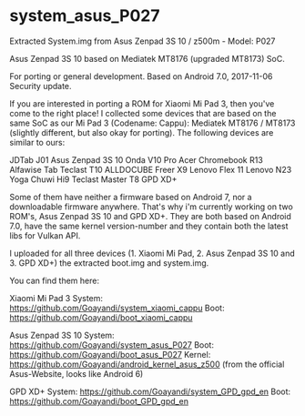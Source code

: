 # system_asus_P027
Extracted System.img from Asus Zenpad 3S 10 / z500m - Model: P027

Asus Zenpad 3S 10 based on Mediatek MT8176 (upgraded MT8173) SoC.

For porting or general development. Based on Android 7.0, 2017-11-06 Security update.

If you are interested in porting a ROM for Xiaomi Mi Pad 3, then you've come to the right place!
I collected some devices that are based on the same SoC as our Mi Pad 3 (Codename: Cappu): Mediatek MT8176 / MT8173 (slightly different, but also okay for porting).
The following devices are similar to ours:

JDTab J01
Asus Zenpad 3S 10
Onda V10 Pro
Acer Chromebook R13
Alfawise Tab
Teclast T10
ALLDOCUBE Freer X9
Lenovo Flex 11
Lenovo N23 Yoga
Chuwi Hi9
Teclast Master T8
GPD XD+

Some of them have neither a firmware based on Android 7, nor a downloadable firmware anywhere. 
That's why i'm currently working on two ROM's, Asus Zenpad 3S 10 and GPD XD+. 
They are both based on Android 7.0, have the same kernel version-number and they contain both the latest libs for Vulkan API.

I uploaded for all three devices (1. Xiaomi Mi Pad, 2. Asus Zenpad 3S 10 and 3. GPD XD+) the extracted boot.img and system.img.

You can find them here:

Xiaomi Mi Pad 3
System: https://github.com/Goayandi/system_xiaomi_cappu
Boot:	https://github.com/Goayandi/boot_xiaomi_cappu

Asus Zenpad 3S 10
System:	https://github.com/Goayandi/system_asus_P027
Boot:	https://github.com/Goayandi/boot_asus_P027
Kernel:	https://github.com/Goayandi/android_kernel_asus_z500 (from the official Asus-Website, looks like Android 6)

GPD XD+
System:	https://github.com/Goayandi/system_GPD_gpd_en
Boot:	https://github.com/Goayandi/boot_GPD_gpd_en
